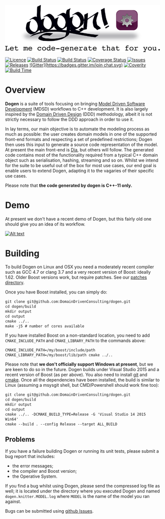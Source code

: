 ![Dogen Logo](https://raw.githubusercontent.com/DomainDrivenConsulting/dogen/master/doc/images/logo_with_message.png)

[![Licence](https://img.shields.io/badge/license-GPL_3-green.svg?dummy)](https://raw.githubusercontent.com/DomainDrivenConsulting/dogen/master/LICENCE)
[![Build Status](https://img.shields.io/travis/DomainDrivenConsulting/dogen.svg?label=linux/osx)](https://travis-ci.org/DomainDrivenConsulting/dogen)
[![Build Status](https://img.shields.io/appveyor/ci/mcraveiro/dogen.svg?label=windows)](https://ci.appveyor.com/project/mcraveiro/dogen)
[![Coverage Status](https://img.shields.io/coveralls/DomainDrivenConsulting/dogen.svg)](https://coveralls.io/r/DomainDrivenConsulting/dogen)
[![Issues](https://img.shields.io/github/issues/domaindrivenconsulting/dogen.svg)](https://github.com/DomainDrivenConsulting/dogen/issues)
[![Releases](https://badge.fury.io/gh/domaindrivenconsulting%2fdogen.svg)](https://github.com/domaindrivenconsulting/dogen/releases)
[![Gitter](https://badges.gitter.im/join chat.svg)](https://gitter.im/domaindrivenconsulting/dogen?utm_source=badge&utm_medium=badge&utm_campaign=pr-badge&utm_content=badge)
[![Coverity](https://img.shields.io/coverity/scan/9268.svg)](https://scan.coverity.com/projects/domaindrivenconsulting-dogen)
[![Build Time](https://buildtimetrend.herokuapp.com/badge/DomainDrivenConsulting/dogen/latest)](https://buildtimetrend.herokuapp.com/dashboard/DomainDrivenConsulting/dogen)

# Overview

**Dogen** is a suite of tools focusing on bringing
[Model Driven Software Development](https://en.wikipedia.org/wiki/Model-driven_software_development) (MDSD)
workflows to C++ development. It is also largely inspired by
the [Domain Driven Design](http://en.wikipedia.org/wiki/domain-driven_design) (DDD)
methodology, albeit it is not strictly necessary to follow the DDD
approach in order to use it.

In lay terms, our main objective is to automate the modeling process
as much as possible: the user creates domain models in one of the
supported front-end formats and respecting a set of predefined
restrictions; Dogen then uses this input to generate a source code
representation of the model. At present the main front-end
is [Dia](https://en.wikipedia.org/wiki/Dia_(software)), but others
will follow. The generated code contains most of the functionality
required from a typical C++ domain object such as serialisation,
hashing, streaming and so on. Whilst we intend for the suite to be
useful out of the box for most use cases, our end goal is enable users
to extend Dogen, adapting it to the vagaries of their specific use
cases.

Please note that **the code generated by dogen is C++-11 only.**

# Demo

At present we don't have a recent demo of Dogen, but this fairly old
one should give you an idea of its workflow.

[![Alt text](https://img.youtube.com/vi/Z7k8qbImXkU/0.jpg)](https://youtu.be/Z7k8qbImXkU)

# Building

To build Dogen on Linux and OSX you need a moderately recent compiler
such as GCC 4.7 or clang 3.7 and a very recent version of Boost:
ideally 1.62. Older Boost versions work, but require patches. See
our
[patches directory](https://github.com/DomainDrivenConsulting/dogen/tree/master/patches).

Once you have Boost installed, you can simply do:

```
git clone git@github.com:DomainDrivenConsulting/dogen.git
cd dogen/build
mkdir output
cd output
cmake ../..
make -j5 # number of cores available
```

If you have installed Boost on a non-standard location, you need to
add ```CMAKE_INCLUDE_PATH``` and ```CMAKE_LIBRARY_PATH``` to the
commands above:

```
CMAKE_INCLUDE_PATH=/my/boost/include/path CMAKE_LIBRARY_PATH=/my/boost/lib/path cmake ../..
```

Please note that **we don't officially support Windows at present**,
but we are keen to do so in the future. Dogen builds under Visual
Studio 2015 and a recent version of Boost (as per above). You also
need to install [git](https://git-for-windows.github.io/)
and [cmake](https://cmake.org/download/). Once all the dependencies
have been installed, the build is similar to Linux (assuming a msysgit
shell, but CMD/Powershell should work fine too):

```
git clone git@github.com:DomainDrivenConsulting/dogen.git
cd dogen/build
mkdir output
cd output
cmake ../.. -DCMAKE_BUILD_TYPE=Release -G 'Visual Studio 14 2015 Win64'
cmake --build . --config Release --target ALL_BUILD
```

## Problems

If you have a failure building Dogen or running its unit tests, please
submit a bug report that includes:

- the error messages;
- the compiler and Boost version;
- the Operative System.

If you find a bug whilst using Dogen, please send the compressed log
file as well; it is located under the directory where you executed
Dogen and named ```dogen.knitter.MODEL.log``` where ```MODEL``` is the
name of the model you ran against.

Bugs can be submitted
using [github Issues](https://github.com/kitanda/dogen/issues).
